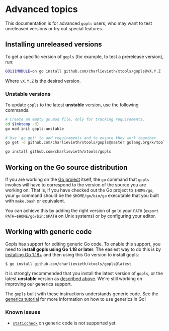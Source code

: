 # Advanced topics

This documentation is for advanced `gopls` users, who may want to test
unreleased versions or try out special features.

## Installing unreleased versions

To get a specific version of `gopls` (for example, to test a prerelease
version), run:

```sh
GO111MODULE=on go install github.com/charlievieth/xtools/gopls@vX.Y.Z
```

Where `vX.Y.Z` is the desired version.

### Unstable versions

To update `gopls` to the latest **unstable** version, use the following
commands.

```sh
# Create an empty go.mod file, only for tracking requirements.
cd $(mktemp -d)
go mod init gopls-unstable

# Use 'go get' to add requirements and to ensure they work together.
go get -d github.com/charlievieth/xtools/gopls@master golang.org/x/tools@master

go install github.com/charlievieth/xtools/gopls
```

## Working on the Go source distribution

If you are working on the [Go project] itself, the `go` command that `gopls`
invokes will have to correspond to the version of the source you are working
on. That is, if you have checked out the Go project to `$HOME/go`, your `go`
command should be the `$HOME/go/bin/go` executable that you built with
`make.bash` or equivalent.

You can achieve this by adding the right version of `go` to your `PATH`
(`export PATH=$HOME/go/bin:$PATH` on Unix systems) or by configuring your
editor.

## Working with generic code

Gopls has support for editing generic Go code. To enable this support, you need
to **install gopls using Go 1.18 or later**. The easiest way to do this is by
[installing Go 1.18+](https://go.dev/dl) and then using this Go version to
install gopls:

```
$ go install github.com/charlievieth/xtools/gopls@latest
```

It is strongly recommended that you install the latest version of `gopls`, or
the latest **unstable** version as [described above](#installing-unreleased-versions).
We're still working on improving our generics support.

The `gopls` built with these instructions understands generic code. See the
[generics tutorial](https://go.dev/doc/tutorial/generics) for more information
on how to use generics in Go!

### Known issues

  * [`staticcheck`](https://github.com/golang/tools/blob/master/gopls/doc/settings.md#staticcheck-bool)
    on generic code is not supported yet.

[Go project]: https://go.googlesource.com/go
